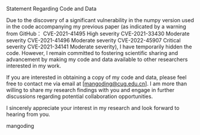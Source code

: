Statement Regarding Code and Data

Due to the discovery of a significant vulnerability in the numpy version used in the code accompanying my previous paper (as indicated by a warning from GitHub：
CVE-2021-41495 High severity
CVE-2021-33430 Moderate severity
CVE-2021-41496 Moderate severity
CVE-2022-45907 Critical severity
CVE-2021-34141 Moderate severity), I have temporarily hidden the code. However, I remain committed to fostering scientific sharing and advancement by making my code and data available to other researchers interested in my work.

If you are interested in obtaining a copy of my code and data, please feel free to contact me via email at [mangoding@cug.edu.cn]. I am more than willing to share my research findings with you and engage in further discussions regarding potential collaboration opportunities.

I sincerely appreciate your interest in my research and look forward to hearing from you.

mangoding
